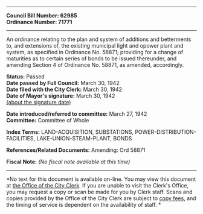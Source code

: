 * * * * *  
  
**Council Bill Number: [](#h0)[](#h2)62985**   
**Ordinance Number: 71771**  
  
* * * * *  
  
An ordinance relating to the plan and system of additions and betterments to, and extensions of, the existing municipal light and opower plant and system, as specified in Ordinance No. 58871; providing for a change of maturities as to certain series of bonds to be issued thereunder, and amending Section 4 of Ordinance No. 58871, as amended, accordingly.  
  
**Status:** Passed   
**Date passed by Full Council:** March 30, 1942   
**Date filed with the City Clerk:** March 30, 1942   
**Date of Mayor's signature:** March 30, 1942   
[(about the signature date)](/~public/approvaldate.htm)   
  
  
**Date introduced/referred to committee:** March 27, 1942   
**Committee:** Committee of Whole   
  
**Index Terms:** LAND-ACQUISITION, SUBSTATIONS, POWER-DISTRIBUTION-FACILITIES, LAKE-UNION-STEAM-PLANT, BONDS  
  
**References/Related Documents:** Amending: Ord 58871  
  
**Fiscal Note:** *(No fiscal note available at this time)*  
  
* * * * *  
  
*No text for this document is available on-line. You may view this document at [the Office of the City Clerk](http://www.seattle.gov/leg/clerk/contactUs.htm). If you are unable to visit the Clerk's Office, you may request a copy or scan be made for you by Clerk staff. Scans and copies provided by the Office of the City Clerk are subject to [copy fees](http://clerk.seattle.gov/~public/clerkfees.htm), and the timing of service is dependent on the availability of staff. *  
  
  
